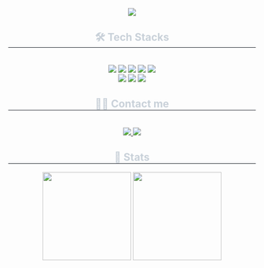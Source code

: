 <div align= "center">
    <img src="https://capsule-render.vercel.app/api?type=transparent&color=auto&height=240&text=Sumin's%20GitHub&animation=&fontColor=a8d5ff&fontSize=90" />
    </div>
    <div align= "center">
    <h2 style="border-bottom: 1px solid #21262d; color: #c9d1d9;"> 🛠️ Tech Stacks </h2> <br> 
    <div style="margin: 0 auto; text-align: center;" align= "center"> <img src="https://img.shields.io/badge/C-A8B9CC?style=for-the-badge&logo=C&logoColor=white">
          <img src="https://img.shields.io/badge/C++-00599C?style=for-the-badge&logo=C%2B%2B&logoColor=white">
          <img src="https://img.shields.io/badge/Discord-5865F2?style=for-the-badge&logo=Discord&logoColor=white">
          <img src="https://img.shields.io/badge/Git-F05032?style=for-the-badge&logo=Git&logoColor=white">
          <img src="https://img.shields.io/badge/Github-181717?style=for-the-badge&logo=Github&logoColor=white">
          <br/><img src="https://img.shields.io/badge/Linux-FCC624?style=for-the-badge&logo=Linux&logoColor=white">
          <img src="https://img.shields.io/badge/MySQL-4479A1?style=for-the-badge&logo=MySQL&logoColor=white">
          <img src="https://img.shields.io/badge/Python-3776AB?style=for-the-badge&logo=Python&logoColor=white">
          </div>
    </div>
    <div align= "center">
    <h2 style="border-bottom: 1px solid #21262d; color: #c9d1d9;"> 🧑‍💻 Contact me </h2> <br> 
    <div align= "center"> <a href=https://eull.tistory.com/> <img src="https://img.shields.io/badge/Tistory-000000?style=for-the-badge&logo=Tistory&logoColor=white&link=https://eull.tistory.com/"> </a>
         <a href=mailto:leesumin20011103@gmail.com> <img src="https://img.shields.io/badge/Gmail-EA4335?style=for-the-badge&logo=Gmail&logoColor=white&link=mailto:leesumin20011103@gmail.com"> </a>
          </div>
    </div>
    <div align= "center"> 
    <h2 style="border-bottom: 1px solid #21262d; color: #c9d1d9;"> 🏅 Stats </h2> 
    <div align= "center"> 
        <img height="180em" src="https://github-readme-stats.vercel.app/api?username=lssmmn&bg_color=60,000000,00000000&title_color=a8d5ff&text_color=a8d5ff" /> 
        <img height="180em" src="https://github-readme-stats.vercel.app/api/top-langs/?username=lssmmn&layout=compact&bg_color=60,000000,00000000&title_color=a8d5ff&text_color=a8d5ff" /> 
    </div> 
    </div>
